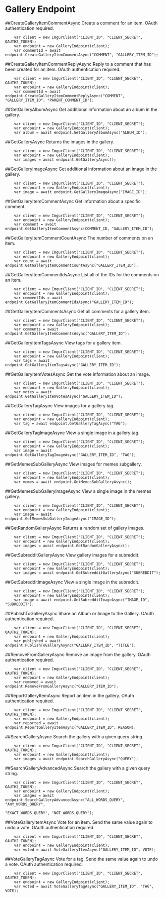 # Gallery Endpoint

##CreateGalleryItemCommentAsync
Create a comment for an item. OAuth authentication required.

		var client = new ImgurClient("CLIENT_ID", "CLIENT_SECRET", OAUTH2_TOKEN);
		var endpoint = new GalleryEndpoint(client);
		var commentId = await endpoint.CreateGalleryItemCommentAsync("COMMENT", "GALLERY_ITEM_ID");

##CreateGalleryItemCommentReplyAsync
Reply to a comment that has been created for an item. OAuth authentication required.

		var client = new ImgurClient("CLIENT_ID", "CLIENT_SECRET", OAUTH2_TOKEN);
		var endpoint = new GalleryEndpoint(client);
		var commentId = await endpoint.CreateGalleryItemCommentReplyAsync("COMMENT", "GALLERY_ITEM_ID", "PARENT_COMMENT_ID");
		
##GetGalleryAlbumAsync
Get additional information about an album in the gallery.

		var client = new ImgurClient("CLIENT_ID", "CLIENT_SECRET");
		var endpoint = new GalleryEndpoint(client);
		var album = await endpoint.GetGalleryAlbumAsync("ALBUM_ID");

##GetGalleryAsync
Returns the images in the gallery.

		var client = new ImgurClient("CLIENT_ID", "CLIENT_SECRET");
		var endpoint = new GalleryEndpoint(client);
		var images = await endpoint.GetGalleryAsync();

##GetGalleryImageAsync
Get additional information about an image in the gallery.

		var client = new ImgurClient("CLIENT_ID", "CLIENT_SECRET");
		var endpoint = new GalleryEndpoint(client);
		var image = await endpoint.GetGalleryImageAsync("IMAGE_ID");

##GetGalleryItemCommentAsync
Get information about a specific comment.

		var client = new ImgurClient("CLIENT_ID", "CLIENT_SECRET");
		var endpoint = new GalleryEndpoint(client);
		var comment = await endpoint.GetGalleryItemCommentAsync(COMMENT_ID, "GALLERY_ITEM_ID");

##GetGalleryItemCommentCountAsync
The number of comments on an item.

		var client = new ImgurClient("CLIENT_ID", "CLIENT_SECRET");
		var endpoint = new GalleryEndpoint(client);
		var count = await endpoint.GetGalleryItemCommentCountAsync("GALLERY_ITEM_ID");

##GetGalleryItemCommentIdsAsync
List all of the IDs for the comments on an item.

		var client = new ImgurClient("CLIENT_ID", "CLIENT_SECRET");
		var endpoint = new GalleryEndpoint(client);
		var commentIds = await endpoint.GetGalleryItemCommentIdsAsync("GALLERY_ITEM_ID");

##GetGalleryItemCommentsAsync
Get all comments for a gallery item.

		var client = new ImgurClient("CLIENT_ID", "CLIENT_SECRET");
		var endpoint = new GalleryEndpoint(client);
		var comments = await endpoint.GetGalleryItemCommentsAsync("GALLERY_ITEM_ID");

##GetGalleryItemTagsAsync
View tags for a gallery item.

		var client = new ImgurClient("CLIENT_ID", "CLIENT_SECRET");
		var endpoint = new GalleryEndpoint(client);
		var tags = await endpoint.GetGalleryItemTagsAsync("GALLERY_ITEM_ID");

##GetGalleryItemVotesAsync
Get the vote information about an image.

		var client = new ImgurClient("CLIENT_ID", "CLIENT_SECRET");
		var endpoint = new GalleryEndpoint(client);
		var votes = await endpoint.GetGalleryItemVotesAsync("GALLERY_ITEM_ID");

##GetGalleryTagAsync
View images for a gallery tag.

		var client = new ImgurClient("CLIENT_ID", "CLIENT_SECRET");
		var endpoint = new GalleryEndpoint(client);
		var tag = await endpoint.GetGalleryTagAsync("TAG");

##GetGalleryTagImageAsync
View a single image in a gallery tag.

		var client = new ImgurClient("CLIENT_ID", "CLIENT_SECRET");
		var endpoint = new GalleryEndpoint(client);
		var image = await endpoint.GetGalleryTagImageAsync("GALLERY_ITEM_ID", "TAG");

##GetMemesSubGalleryAsync
View images for memes subgallery.

		var client = new ImgurClient("CLIENT_ID", "CLIENT_SECRET");
		var endpoint = new GalleryEndpoint(client);
		var memes = await endpoint.GetMemesSubGalleryAsync();

##GetMemesSubGalleryImageAsync
View a single image in the memes gallery.

		var client = new ImgurClient("CLIENT_ID", "CLIENT_SECRET");
		var endpoint = new GalleryEndpoint(client);
		var image = await endpoint.GetMemesSubGalleryImageAsync("IMAGE_ID");

##GetRandomGalleryAsync
Returns a random set of gallery images.

		var client = new ImgurClient("CLIENT_ID", "CLIENT_SECRET");
		var endpoint = new GalleryEndpoint(client);
		var images = await endpoint.GetRandomGalleryAsync();

##GetSubredditGalleryAsync
View gallery images for a subreddit.

		var client = new ImgurClient("CLIENT_ID", "CLIENT_SECRET");
		var endpoint = new GalleryEndpoint(client);
		var images = await endpoint.GetSubredditGalleryAsync("SUBREDDIT");

##GetSubredditImageAsync
View a single image in the subreddit.

		var client = new ImgurClient("CLIENT_ID", "CLIENT_SECRET");
		var endpoint = new GalleryEndpoint(client);
		var image = await endpoint.GetSubredditImageAsync("IMAGE_ID", "SUBREDDIT");

##PublishToGalleryAsync
Share an Album or Image to the Gallery. OAuth authentication required.

		var client = new ImgurClient("CLIENT_ID", "CLIENT_SECRET", OAUTH2_TOKEN);
		var endpoint = new GalleryEndpoint(client);
		var published = await endpoint.PublishToGalleryAsync("GALLERY_ITEM_ID", "TITLE");

##RemoveFromGalleryAsync
Remove an image from the gallery. OAuth authentication required.

		var client = new ImgurClient("CLIENT_ID", "CLIENT_SECRET", OAUTH2_TOKEN);
		var endpoint = new GalleryEndpoint(client);
		var removed = await endpoint.RemoveFromGalleryAsync("GALLERY_ITEM_ID");

##ReportGalleryItemAsync
Report an item in the gallery. OAuth authentication required.

		var client = new ImgurClient("CLIENT_ID", "CLIENT_SECRET", OAUTH2_TOKEN);
		var endpoint = new GalleryEndpoint(client);
		var reported = await endpoint.ReportGalleryItemAsync("GALLERY_ITEM_ID", REASON);

##SearchGalleryAsync
Search the gallery with a given query string.

		var client = new ImgurClient("CLIENT_ID", "CLIENT_SECRET", OAUTH2_TOKEN);
		var endpoint = new GalleryEndpoint(client);
		var images = await endpoint.SearchGalleryAsync("QUERY");

##SearchGalleryAdvancedAsync
Search the gallery with a given query string.

		var client = new ImgurClient("CLIENT_ID", "CLIENT_SECRET", OAUTH2_TOKEN);
		var endpoint = new GalleryEndpoint(client);
		var images = await endpoint.SearchGalleryAdvancedAsync("ALL_WORDS_QUERY", "ANY_WORDS_QUERY", 
																"EXACT_WORDS_QUERY", "NOT_WORDS_QUERY");

##VoteGalleryItemAsync
Vote for an item. Send the same value again to undo a vote. OAuth authentication required.

		var client = new ImgurClient("CLIENT_ID", "CLIENT_SECRET", OAUTH2_TOKEN);
		var endpoint = new GalleryEndpoint(client);
		var voted = await VoteGalleryItemAsync("GALLERY_ITEM_ID", VOTE);

##VoteGalleryTagAsync
Vote for a tag. Send the same value again to undo a vote. OAuth authentication required.

		var client = new ImgurClient("CLIENT_ID", "CLIENT_SECRET", OAUTH2_TOKEN);
		var endpoint = new GalleryEndpoint(client);
		var voted = await VoteGalleryTagAsync("GALLERY_ITEM_ID", "TAG", VOTE);